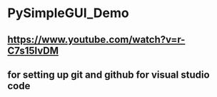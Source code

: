 # PySimpleGUI_Demo
## https://www.youtube.com/watch?v=r-C7s15IvDM 
## for setting up git and github for visual studio code